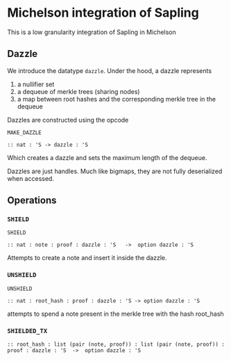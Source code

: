 # Michelson integration of Sapling

This is a low granularity integration of Sapling in Michelson

## Dazzle

We introduce the datatype `dazzle`. Under the hood, a dazzle represents

1. a nullifier set
2. a dequeue of merkle trees (sharing nodes)
3. a map between root hashes and the corresponding merkle tree in the dequeue

Dazzles are constructed using the opcode

```
MAKE_DAZZLE

:: nat : 'S -> dazzle : 'S

```

Which creates a dazzle and sets the maximum length of the dequeue.

Dazzles are just handles. Much like bigmaps, they are not fully deserialized when accessed.

## Operations

### `SHIELD`

```
SHIELD

:: nat : note : proof : dazzle : 'S   ->  option dazzle : 'S
```

Attempts to create a note and insert it inside the dazzle.

### `UNSHIELD`

```
UNSHIELD

:: nat : root_hash : proof : dazzle : 'S -> option dazzle : 'S
```

attempts to spend a note present in the merkle tree with the hash root_hash

### `SHIELDED_TX`

```
:: root_hash : list (pair (note, proof)) : list (pair (note, proof)) : proof : dazzle : 'S  ->  option dazzle : 'S
```
